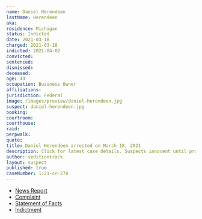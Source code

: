 ```yaml
---
name: Daniel Herendeen
lastName: Herendeen
aka:
residence: Michigan
status: Indicted
date: 2021-03-18
charged: 2021-03-18
indicted: 2021-04-02
convicted: 
sentenced: 
dismissed: 
deceased:
age: 43
occupation: Business Owner
affiliations:
jurisdiction: Federal
image: /images/preview/daniel-herendeen.jpg
suspect: daniel-herendeen.jpg
booking:
courtroom:
courthouse:
raid:
perpwalk:
quote:
title: Daniel Herendeen arrested on March 18, 2021
description: Click for latest case details. Suspects innocent until proven guilty.
author: seditiontrack
layout: suspect
published: true
caseNumber: 1:21-cr-278
---
```

- [News Report](https://www.detroitnews.com/story/news/local/detroit-city/2021/03/18/us-capitol-riot-leads-charges-against-two-more-michigan-men/4746118001/)
- [Complaint](https://www.justice.gov/usao-dc/case-multi-defendant/file/1378831/download)
- [Statement of Facts](https://www.justice.gov/usao-dc/case-multi-defendant/file/1378836/download)
- [Indictment](https://www.justice.gov/usao-dc/case-multi-defendant/file/1384351/download)
